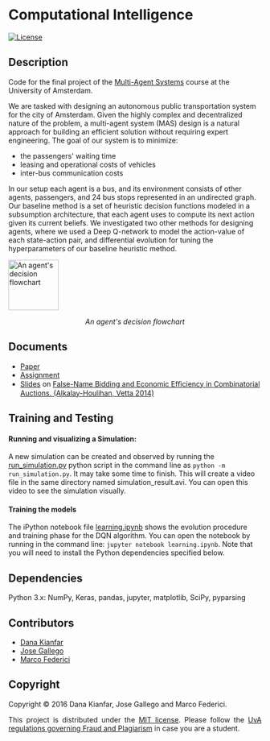 # Computational Intelligence

[![License](http://img.shields.io/:license-mit-blue.svg)](LICENSE)

## Description

Code for the final project of the [Multi-Agent Systems](http://studiegids.uva.nl/xmlpages/page/2017-2018-en/search-course/course/39202) course at the University of Amsterdam.


We are tasked with designing an autonomous public transportation system for the city of Amsterdam. Given the highly complex and decentralized nature of the problem, a multi-agent system (MAS) design is a natural approach for building an efficient solution without requiring expert engineering. The goal of our system is to minimize:
- the passengers' waiting time
- leasing and operational costs of vehicles
- inter-bus communication costs

In our setup each agent is a bus, and its environment consists of other agents, passengers, and 24 bus stops represented in an undirected graph. Our baseline method is a set of heuristic decision functions modeled in a subsumption architecture, that each agent uses to compute its next action given its current beliefs. We investigated two other methods for designing agents, where we used a Deep Q-network to model the action-value of each state-action pair, and differential evolution for tuning the hyperparameters of our baseline heuristic method.

<img src="img/flowchart.png" alt="An agent's decision flowchart" style="width: 100px;"/>

<p align="center">
  <i>An agent's decision flowchart</i>
</p>

## Documents
- [Paper](./documents/report.pdf)
- [Assignment](./documents/assignment.pdf)
- [Slides](./documents/slides.pdf) on [False-Name Bidding and Economic Efﬁciency in Combinatorial Auctions. (Alkalay-Houlihan, Vetta 2014)
](https://pdfs.semanticscholar.org/d594/346bbbbbee0a04c0f78ce0c80048d7990477.pdf)

## Training and Testing

#### Running and visualizing a Simulation: 

A new simulation can be created and observed by running the [run_simulation.py](src/Project/code/run_simulation.py) python script in the command line as `python -m run_simulation.py`. It may take some time to finish. This will create a video file in the same directory named simulation_result.avi. You can open this video to see the simulation visually.

#### Training the models

The iPython notebook file [learning.ipynb](src/Project/code/learning.ipynb) shows the evolution procedure and training phase for the DQN algorithm. You can open the notebook by running in the command line: `jupyter notebook learning.ipynb`. Note that you will need to install the Python dependencies specified below.


## Dependencies
Python 3.x: NumPy, Keras, pandas, jupyter, matplotlib, SciPy, pyparsing

## Contributors
- [Dana Kianfar](https://github.com/danakianfar)
- [Jose Gallego](https://github.com/jgalle29)
- [Marco Federici](https://github.com/MarcoFederici94)

## Copyright

Copyright © 2016 Dana Kianfar, Jose Gallego and Marco Federici.

<p align="justify">
This project is distributed under the <a href="LICENSE">MIT license</a>. Please follow the <a href="http://student.uva.nl/en/az/content/plagiarism-and-fraud/plagiarism-and-fraud.html">UvA regulations governing Fraud and Plagiarism</a> in case you are a student.
</p>